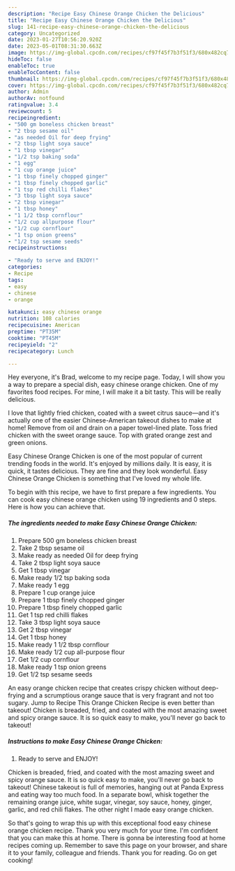 ```yaml
---
description: "Recipe Easy Chinese Orange Chicken the Delicious"
title: "Recipe Easy Chinese Orange Chicken the Delicious"
slug: 141-recipe-easy-chinese-orange-chicken-the-delicious
category: Uncategorized
date: 2023-01-27T10:56:20.920Z
date: 2023-05-01T08:31:30.663Z
image: https://img-global.cpcdn.com/recipes/cf97f45f7b3f51f3/680x482cq70/easy-chinese-orange-chicken-recipe-main-photo.jpg
hideToc: false
enableToc: true
enableTocContent: false
thumbnail: https://img-global.cpcdn.com/recipes/cf97f45f7b3f51f3/680x482cq70/easy-chinese-orange-chicken-recipe-main-photo.jpg
cover: https://img-global.cpcdn.com/recipes/cf97f45f7b3f51f3/680x482cq70/easy-chinese-orange-chicken-recipe-main-photo.jpg
author: Admin
authorAv: notfound
ratingvalue: 3.4
reviewcount: 5
recipeingredient:
- "500 gm boneless chicken breast"
- "2 tbsp sesame oil"
- "as needed Oil for deep frying"
- "2 tbsp light soya sauce"
- "1 tbsp vinegar"
- "1/2 tsp baking soda"
- "1 egg"
- "1 cup orange juice"
- "1 tbsp finely chopped ginger"
- "1 tbsp finely chopped garlic"
- "1 tsp red chilli flakes"
- "3 tbsp light soya sauce"
- "2 tbsp vinegar"
- "1 tbsp honey"
- "1 1/2 tbsp cornflour"
- "1/2 cup allpurpose flour"
- "1/2 cup cornflour"
- "1 tsp onion greens"
- "1/2 tsp sesame seeds"
recipeinstructions:

- "Ready to serve and ENJOY!"
categories:
- Recipe
tags:
- easy
- chinese
- orange

katakunci: easy chinese orange 
nutrition: 108 calories
recipecuisine: American
preptime: "PT35M"
cooktime: "PT45M"
recipeyield: "2"
recipecategory: Lunch

---
```



Hey everyone, it's Brad, welcome to my recipe page. Today, I will show you a way to prepare a special dish, easy chinese orange chicken. One of my favorites food recipes. For mine, I will make it a bit tasty. This will be really delicious.

I love that lightly fried chicken, coated with a sweet citrus sauce—and it&#39;s actually one of the easier Chinese-American takeout dishes to make at home! Remove from oil and drain on a paper towel-lined plate. Toss fried chicken with the sweet orange sauce. Top with grated orange zest and green onions.

Easy Chinese Orange Chicken is one of the most popular of current trending foods in the world. It's enjoyed by millions daily. It is easy, it is quick, it tastes delicious. They are fine and they look wonderful. Easy Chinese Orange Chicken is something that I've loved my whole life.


To begin with this recipe, we have to first prepare a few ingredients. You can cook easy chinese orange chicken using 19 ingredients and 0 steps. Here is how you can achieve that.

<!--inarticleads1-->

##### The ingredients needed to make Easy Chinese Orange Chicken:

1. Prepare 500 gm boneless chicken breast
1. Take 2 tbsp sesame oil
1. Make ready as needed Oil for deep frying
1. Take 2 tbsp light soya sauce
1. Get 1 tbsp vinegar
1. Make ready 1/2 tsp baking soda
1. Make ready 1 egg
1. Prepare 1 cup orange juice
1. Prepare 1 tbsp finely chopped ginger
1. Prepare 1 tbsp finely chopped garlic
1. Get 1 tsp red chilli flakes
1. Take 3 tbsp light soya sauce
1. Get 2 tbsp vinegar
1. Get 1 tbsp honey
1. Make ready 1 1/2 tbsp cornflour
1. Make ready 1/2 cup all-purpose flour
1. Get 1/2 cup cornflour
1. Make ready 1 tsp onion greens
1. Get 1/2 tsp sesame seeds


An easy orange chicken recipe that creates crispy chicken without deep-frying and a scrumptious orange sauce that is very fragrant and not too sugary. Jump to Recipe This Orange Chicken Recipe is even better than takeout! Chicken is breaded, fried, and coated with the most amazing sweet and spicy orange sauce. It is so quick easy to make, you&#39;ll never go back to takeout! 

<!--inarticleads2-->

##### Instructions to make Easy Chinese Orange Chicken:


1. Ready to serve and ENJOY!

Chicken is breaded, fried, and coated with the most amazing sweet and spicy orange sauce. It is so quick easy to make, you&#39;ll never go back to takeout! Chinese takeout is full of memories, hanging out at Panda Express and eating way too much food. In a separate bowl, whisk together the remaining orange juice, white sugar, vinegar, soy sauce, honey, ginger, garlic, and red chili flakes. The other night I made easy orange chicken. 

So that's going to wrap this up with this exceptional food easy chinese orange chicken recipe. Thank you very much for your time. I'm confident that you can make this at home. There is gonna be interesting food at home recipes coming up. Remember to save this page on your browser, and share it to your family, colleague and friends. Thank you for reading. Go on get cooking!
